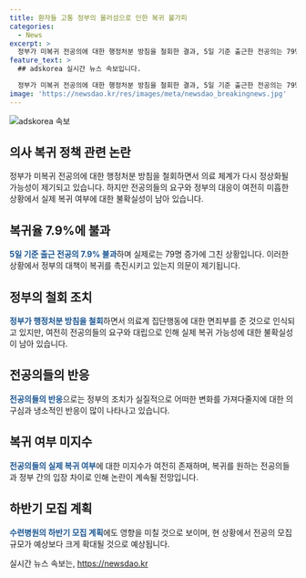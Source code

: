 ```yaml
---
title: 환자들 고통 정부의 물러섬으로 인한 복귀 불가피
categories:
  - News
excerpt: >
  정부가 미복귀 전공의에 대한 행정처분 방침을 철회한 결과, 5일 기준 출근한 전공의는 79명 증가한 1092명에 불과하였다. 하지만 의료 현장에서의 사례와 전공의의 요구 사항 등을 고려해 복귀 여부에 상관없이 행정처분을 하지 않기로 결정하면서, 의료 체계 정상화에 관심이 쏠리고 있다. 그러나 전공의들은 여전히 요구를 통해 정부와 대립하고 있어 실제 복귀 모습은 미지수다. 정부는 이번 조치로 전공의들이 확정될 것으로 기대하고 있지만, 의료 현장에서는 여전히 냉소적인 반응이 많이 나오고 있어 관심이 쏠리고 있다.
feature_text: >
  ## adskorea 실시간 뉴스 속보입니다.

  정부가 미복귀 전공의에 대한 행정처분 방침을 철회한 결과, 5일 기준 출근한 전공의는 79명 증가한 1092명에 불과하였다. 하지만 의료 현장에서의 사례와 전공의의 요구 사항 등을 고려해 복귀 여부에 상관없이 행정처분을 하지 않기로 결정하면서, 의료 체계 정상화에 관심이 쏠리고 있다. 그러나 전공의들은 여전히 요구를 통해 정부와 대립하고 있어 실제 복귀 모습은 미지수다. 정부는 이번 조치로 전공의들이 확정될 것으로 기대하고 있지만, 의료 현장에서는 여전히 냉소적인 반응이 많이 나오고 있어 관심이 쏠리고 있다.
image: 'https://newsdao.kr/res/images/meta/newsdao_breakingnews.jpg'
---
```


<p><img src="https://newsdao.kr/res/images/meta/newsdao_breakingnews.jpg" alt="adskorea 속보" /></p>

<h2>의사 복귀 정책 관련 논란</h2>

<p data-ke-size="size16">정부가 미복귀 전공의에 대한 행정처분 방침을 철회하면서 의료 체계가 다시 정상화될 가능성이 제기되고 있습니다. 하지만 전공의들의 요구와 정부의 대응이 여전히 미흡한 상황에서 실제 복귀 여부에 대한 불확실성이 남아 있습니다.</p>

<h2>복귀율 7.9%에 불과</h2>

<p><b><span style="color: #1a5490;">5일 기준 출근 전공의 7.9% 불과</span></b>하며 실제로는 79명 증가에 그친 상황입니다. 이러한 상황에서 정부의 대책이 복귀를 촉진시키고 있는지 의문이 제기됩니다.</p>

<h2>정부의 철회 조치</h2>

<p><b><span style="color: #1a5490;">정부가 행정처분 방침을 철회</span></b>하면서 의료계 집단행동에 대한 면죄부를 준 것으로 인식되고 있지만, 여전히 전공의들의 요구와 대립으로 인해 실제 복귀 가능성에 대한 불확실성이 남아 있습니다.</p>

<h2>전공의들의 반응</h2>

<p><b><span style="color: #1a5490;">전공의들의 반응</span></b>으로는 정부의 조치가 실질적으로 어떠한 변화를 가져다줄지에 대한 의구심과 냉소적인 반응이 많이 나타나고 있습니다.</p>

<h2>복귀 여부 미지수</h2>

<p><b><span style="color: #1a5490;">전공의들의 실제 복귀 여부</span></b>에 대한 미지수가 여전히 존재하며, 복귀를 원하는 전공의들과 정부 간의 입장 차이로 인해 논란이 계속될 전망입니다.</p>

<h2>하반기 모집 계획</h2>

<p><b><span style="color: #1a5490;">수련병원의 하반기 모집 계획</span></b>에도 영향을 미칠 것으로 보이며, 현 상황에서 전공의 모집 규모가 예상보다 크게 확대될 것으로 예상됩니다.</p>
실시간 뉴스 속보는, <a href="https://newsdao.kr" rel="dofollow">https://newsdao.kr</a>


